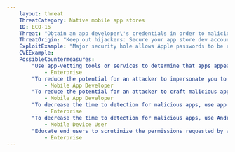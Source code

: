 ```yaml
---
    layout: threat
    ThreatCategory: Native mobile app stores
    ID: ECO-16
    Threat: "Obtain an app developer\'s credentials in order to maliciously modify or replace an already deployed app"
    ThreatOrigin: "Keep out hijackers: Secure your app store dev account [^150]"
    ExploitExample: "Major security hole allows Apple passwords to be reset with only email address, date of birth (update) [^152]"
    CVEExample:
    PossibleCountermeasures:
        "Use app-vetting tools or services to determine that apps appear free of malicious behaviors or vulnerabilities prior to authorizing their use.":
            - Enterprise
        "To reduce the potential for an attacker to impersonate you to official apps stores, follow best practices to protect your developer accounts, such as using multi-factor authentication. [^159] [^160]":
            - Mobile App Developer
        "To reduce the potential for an attacker to craft malicious apps that validate against your developer account, follow best practices to protect cryptographic signing material for applications [^162]":
            - Mobile App Developer
        "To decrease the time to detection for malicious apps, use app threat intelligence services to detect malicious apps installed on devices":
            - Enterprise
        "To decrease the time to detection for malicious apps, use Android Verify Apps feature.":
            - Mobile Device User
        "Educate end users to scrutinize the permissions requested by apps, particularly if an updated version requests significantly different permissions than previous ones.":
            - Enterprise
---
```

